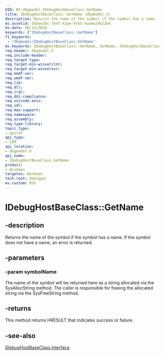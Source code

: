 ```yaml
---
UID: NF:dbgmodel.IDebugHostBaseClass.GetName
title: IDebugHostBaseClass::GetName (dbgmodel.h)
description: Returns the name of the symbol if the symbol has a name.
ms.assetid: 55bee20c-7b4f-42ae-97e5-4aa4e24b22b4
ms.date: 08/14/2018
keywords: ["IDebugHostBaseClass::GetName"]
f1_keywords:
 - "dbgmodel/IDebugHostBaseClass.GetName"
ms.keywords: IDebugHostBaseClass::GetName, GetName, IDebugHostBaseClass.GetName, IDebugHostBaseClass::GetName, IDebugHostBaseClass.GetName
req.header: dbgmodel.h
req.include-header:
req.target-type:
req.target-min-winverclnt:
req.target-min-winversvr:
req.kmdf-ver:
req.umdf-ver:
req.lib:
req.dll:
req.irql: 
req.ddi-compliance:
req.unicode-ansi:
req.idl:
req.max-support:
req.namespace:
req.assembly:
req.type-library: 
topic_type: 
- apiref
api_type: 
- COM
api_location: 
- dbgmodel.h
api_name: 
- IDebugHostBaseClass.GetName
product:
- Windows
targetos: Windows
tech.root: debugger
ms.custom: RS5
---
```


# IDebugHostBaseClass::GetName


## -description

Returns the name of the symbol if the symbol has a name.  If the symbol does not have a name, an error is returned.


## -parameters

### -param symbolName
The name of the symbol will be returned here as a string allocated via the SysAllocString method.  The caller is responsible for freeing the allocated string via the SysFreeString method.

## -returns
This method returns HRESULT that indicates success or failure.

## -see-also

[IDebugHostBaseClass interface](nn-dbgmodel-idebughostbaseclass.md)
